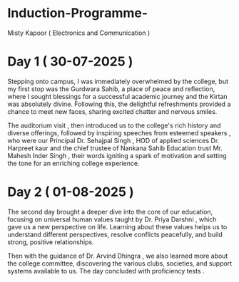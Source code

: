 # Induction-Programme-
Misty Kapoor  ( Electronics and Communication ) 
# Day 1 ( 30-07-2025 ) 
Stepping onto campus, I was immediately overwhelmed by the college, but my first stop was the Gurdwara Sahib, a place of peace and reflection, where I sought blessings for a successful academic journey and the Kirtan was absolutely divine. Following this, the delightful refreshments provided a chance to meet new faces, sharing excited chatter and nervous smiles.  

The auditorium visit , then introduced us to the college's rich history and diverse offerings, followed by inspiring speeches from esteemed speakers , who were our Principal Dr. Sehajpal Singh , HOD of applied sciences Dr. Harpreet kaur  and the chief trustee of Nankana Sahib Education trust Mr. Mahesh Inder Singh , their words igniting a spark of motivation and setting the tone for an enriching college experience. 
# Day 2 ( 01-08-2025 ) 
The second day brought a deeper dive into the core of our education, focusing on universal human values taught by  Dr. Priya Darshni , which gave us a new perspective on life. Learning about these values helps us to understand different perspectives, resolve conflicts peacefully, and build strong, positive relationships. 

Then with the guidance of Dr. Arvind  Dhingra , we also learned more about the college committee, discovering the various clubs, societies, and support systems available to us. The day concluded with proficiency tests .
